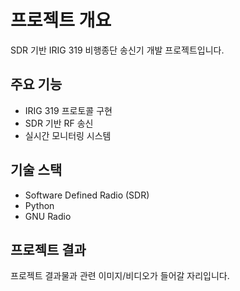 # 프로젝트 개요

SDR 기반 IRIG 319 비행종단 송신기 개발 프로젝트입니다.

## 주요 기능

- IRIG 319 프로토콜 구현
- SDR 기반 RF 송신
- 실시간 모니터링 시스템

## 기술 스택

- Software Defined Radio (SDR)
- Python
- GNU Radio

## 프로젝트 결과

프로젝트 결과물과 관련 이미지/비디오가 들어갈 자리입니다. 